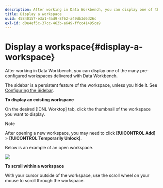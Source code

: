 ```yaml
---
description: After working in Data Workbench, you can display one of the many pre-configured workspaces delivered with Data Workbench.
title: Display a workspace
uuid: 45840157-e3a1-4ad9-8f62-a49db3d6d26c
exl-id: d0e4ef5c-37cc-463b-a649-ffcc41495ca9
---
```

# Display a workspace{#display-a-workspace}

After working in Data Workbench, you can display one of the many pre-configured workspaces delivered with Data Workbench.

 The sidebar is a persistent feature of the workspace, unless you hide it. See [Configuring the Sidebar](../../../home/c-get-started/c-config-sidebar.md#concept-41db771b302e43018e5a9daa40b397e6).

**To display an existing workspace**

On the desired [!DNL Worktop] tab, click the thumbnail of the workspace you want to display.

>[!NOTE]
>
>After opening a new workspace, you may need to click **[!UICONTROL Add]** > **[!UICONTROL Temporarily Unlock]**.

Below is an example of an open workspace.

![](assets/client-dis.png)

**To scroll within a workspace**

With your cursor outside of the workspace, use the scroll wheel on your mouse to scroll through the workspace.

